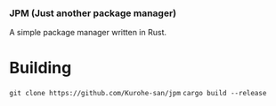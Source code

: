 ### JPM (Just another package manager)
A simple package manager written in Rust.

# Building
`git clone https://github.com/Kurohe-san/jpm`
`cargo build --release`